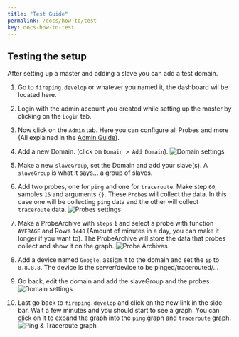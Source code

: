 ```yaml
---
title: "Test Guide"
permalink: /docs/how-to/test
key: docs-how-to-test
---
```


## Testing the setup
After setting up a master and adding a slave you can add a test domain.

1. Go to `fireping.develop` or whatever you named it, the dashboard wil be located here.

2. Login with the admin account you created while setting up the master by clicking on the `Login` tab.

3. Now click on the `Admin` tab. Here you can configure all Probes and more (All explained in the [Admin Guide](/fireping/docs/how-to/admin)).

4. Add a new Domain. (click on `Domain > Add Domain`).
![Domain settings](/assets/images/domain.png)

5. Make a new `slaveGroup`, set the Domain and add your slave(s). A `slaveGroup` is what it says... a group of slaves.

6. Add two probes, one for `ping` and one for `traceroute`. Make step `60`, samples `15` and arguments `{}`. These `Probes` will collect the data. In this case one will be collecting `ping` data and the other will collect `traceroute` data.
![Probes settings](/assets/images/probes.png)

7. Make a ProbeArchive with `steps` `1` and select a probe with function `AVERAGE` and Rows `1440` (Amount of minutes in a day, you can make it longer if you want to). The ProbeArchive will store the data that probes collect and show it on the graph.
![Probe Archives](/assets/images/probe_archive.png)

8. Add a device named `Google`, assign it to the domain and set the `ip` to `8.8.8.8`. The device is the server/device to be pinged/tracerouted/...

9. Go back, edit the domain and add the slaveGroup and the probes
![Domain settings](/assets/images/domain_2.png)

10. Last go back to `fireping.develop` and click on the new link in the side bar. Wait a few minutes and you should start to see a graph. You can click on it to expand the graph into the `ping` graph and `traceroute` graph.
![Ping & Traceroute graph](/assets/images/dashboard_ping_traceroute_graph.png)
